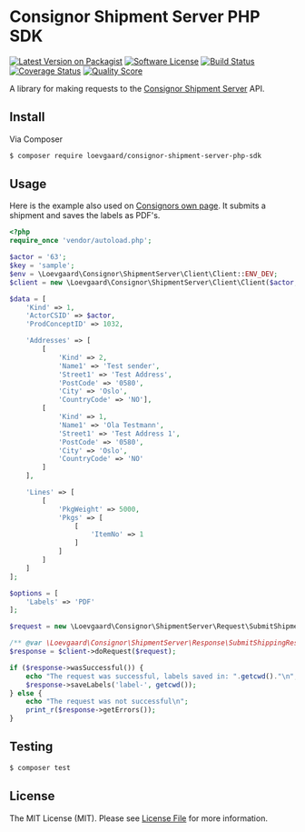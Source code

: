 # Consignor Shipment Server PHP SDK

[![Latest Version on Packagist][ico-version]][link-packagist]
[![Software License][ico-license]](LICENSE.md)
[![Build Status][ico-travis]][link-travis]
[![Coverage Status][ico-scrutinizer]][link-scrutinizer]
[![Quality Score][ico-code-quality]][link-code-quality]

A library for making requests to the [Consignor Shipment Server](https://consignor.zendesk.com/hc/da/categories/115000066814-Consignor-Shipment-Server) API.

## Install

Via Composer

```bash
$ composer require loevgaard/consignor-shipment-server-php-sdk
```

## Usage
Here is the example also used on [Consignors own page](https://consignor.zendesk.com/hc/da/articles/115002124314-Sample-Code-PHP). It submits a shipment and saves the labels as PDF's.

```php
<?php
require_once 'vendor/autoload.php';

$actor = '63';
$key = 'sample';
$env = \Loevgaard\Consignor\ShipmentServer\Client\Client::ENV_DEV;
$client = new \Loevgaard\Consignor\ShipmentServer\Client\Client($actor, $key, [], null, null, $env);

$data = [
    'Kind' => 1,
    'ActorCSID' => $actor,
    'ProdConceptID' => 1032,

    'Addresses' => [
        [
            'Kind' => 2,
            'Name1' => 'Test sender',
            'Street1' => 'Test Address',
            'PostCode' => '0580',
            'City' => 'Oslo',
            'CountryCode' => 'NO'],
        [
            'Kind' => 1,
            'Name1' => 'Ola Testmann',
            'Street1' => 'Test Address 1',
            'PostCode' => '0580',
            'City' => 'Oslo',
            'CountryCode' => 'NO'
        ]
    ],

    'Lines' => [
        [
            'PkgWeight' => 5000,
            'Pkgs' => [
                [
                    'ItemNo' => 1
                ]
            ]
        ]
    ]
];

$options = [
    'Labels' => 'PDF'
];

$request = new \Loevgaard\Consignor\ShipmentServer\Request\SubmitShipmentRequest($data, $options);

/** @var \Loevgaard\Consignor\ShipmentServer\Response\SubmitShippingResponse $response */
$response = $client->doRequest($request);

if ($response->wasSuccessful()) {
    echo "The request was successful, labels saved in: ".getcwd()."\n";
    $response->saveLabels('label-', getcwd());
} else {
    echo "The request was not successful\n";
    print_r($response->getErrors());
}
```

## Testing

```bash
$ composer test
```

## License

The MIT License (MIT). Please see [License File](LICENSE.md) for more information.

[ico-version]: https://img.shields.io/packagist/v/loevgaard/consignor-shipment-server-php-sdk.svg?style=flat-square
[ico-license]: https://img.shields.io/badge/license-MIT-brightgreen.svg?style=flat-square
[ico-travis]: https://img.shields.io/travis/loevgaard/consignor-shipment-server-php-sdk/master.svg?style=flat-square
[ico-scrutinizer]: https://img.shields.io/scrutinizer/coverage/g/loevgaard/consignor-shipment-server-php-sdk.svg?style=flat-square
[ico-code-quality]: https://img.shields.io/scrutinizer/g/loevgaard/consignor-shipment-server-php-sdk.svg?style=flat-square

[link-packagist]: https://packagist.org/packages/loevgaard/consignor-shipment-server-php-sdk
[link-travis]: https://travis-ci.org/loevgaard/consignor-shipment-server-php-sdk
[link-scrutinizer]: https://scrutinizer-ci.com/g/loevgaard/consignor-shipment-server-php-sdk/code-structure
[link-code-quality]: https://scrutinizer-ci.com/g/loevgaard/consignor-shipment-server-php-sdk
[link-downloads]: https://packagist.org/packages/loevgaard/consignor-shipment-server-php-sdk
[link-author]: https://github.com/loevgaard
[link-contributors]: ../../contributors